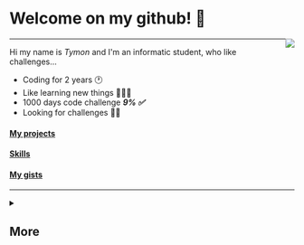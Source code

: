 # Welcome on my github! 👋

<img align="right" src="https://i.pinimg.com/originals/e4/26/70/e426702edf874b181aced1e2fa5c6cde.gif">


***

Hi my name is *Tymon* and I'm an informatic student, who like challenges...

- Coding for 2 years 🕐
- Like learning new things 👨🏽‍🎓
- 1000 days code challenge ***9% ✅***
- Looking for challenges 💪🏼

#### [My projects](https://github.com/jasiukiewicztymon/jasiukiewicztymon/blob/main/My%20projects.md)
#### [Skills](https://github.com/jasiukiewicztymon/jasiukiewicztymon/blob/main/Skills.md)
#### [My gists](https://gist.github.com/jasiukiewicztymon)

***

<details>
  <summary><h2>More<h2></summary>
  <details>
  <summary><h3>My activities</h3></summary>
  <img src="http://github-readme-streak-stats.herokuapp.com?user=jasiukiewicztymon&theme=onedark&hide_border=true&date_format=M%20j%5B%2C%20Y%5D"><br>
</details>
<details>
  <summary><h3>Languages I use...</h3></summary>
  <img src="https://github-readme-stats.vercel.app/api/top-langs/?username=jasiukiewicztymon&langs_count=10&layout=compact&theme=onedark&hide_border=true"><br>
</details>
  
## Languages and tools i use

<details>
  <summary><h3>Here you can find some of my profils</h3></summary>
  <a href="https://www.hackerrank.com/titicode2115"><img align="left" alt="HackerRank" width="40px" src="https://upload.wikimedia.org/wikipedia/commons/6/65/HackerRank_logo.png" style="max-width: 100%;"></a>
  <a href="https://ctflearn.com/user/Titi2115"><img align="left" alt="CTF learn" width="90px" src="https://deskel.github.io/assets/images/ctflearn/logo.png" style="max-width: 100%;"></a><br><br><br>
  <a href="https://cssbattle.dev/player/xbLNhR3SkuPe01F2pf3nzODj2Hu1"><img align="left" alt="CSS Battle" width="40px" src="https://pbs.twimg.com/profile_images/1114446136302084096/BIu19jPP_400x400.png" style="max-width: 100%;"></a>
  <a href="https://www.spoj.com/users/titi_2115/"><img align="left" alt="SPOJ" width="40px" src="./img/spoj_icon.png" style="max-width: 50%;"></a><br><br>
</details>
    
<details>
  <summary><h3>Some design and work technologies I use</h3></summary>
  <img align="left" alt="Visual Studio Code" width="26px" src="https://raw.githubusercontent.com/github/explore/80688e429a7d4ef2fca1e82350fe8e3517d3494d/topics/visual-studio-code/visual-studio-code.png" style="max-width: 100%;">
  <img align="left" alt="Github" width="30px" src="https://upload.wikimedia.org/wikipedia/commons/9/91/Octicons-mark-github.svg" style="max-width: 100%;">
  <img align="left" alt="Photoshop" width="30px" src="https://upload.wikimedia.org/wikipedia/commons/thumb/a/af/Adobe_Photoshop_CC_icon.svg/1200px-Adobe_Photoshop_CC_icon.svg.png" style="max-width: 100%;">
  <img align="left" alt="Photoshop" height="30px" src="https://upload.wikimedia.org/wikipedia/commons/thumb/f/fb/Adobe_Illustrator_CC_icon.svg/langfr-1024px-Adobe_Illustrator_CC_icon.svg.png" style="max-width: 100%;"><br>
</details>

<details>
  <summary><h3>Some programming languages and technologies I use</h3></summary>
  <img align="left" alt="Python" width="26px" src="https://upload.wikimedia.org/wikipedia/commons/thumb/c/c3/Python-logo-notext.svg/1200px-Python-logo-notext.svg.png" style="max-width: 100%;">
  <img align="left" alt="C" width="26px" src="https://upload.wikimedia.org/wikipedia/commons/1/19/C_Logo.png" style="max-width: 100%;">
  <img align="left" alt="C++" width="26px" src="https://upload.wikimedia.org/wikipedia/commons/thumb/1/18/ISO_C%2B%2B_Logo.svg/1200px-ISO_C%2B%2B_Logo.svg.png" style="max-width: 100%;">
  <img align="left" alt="c#" width="26px" src="https://seeklogo.com/images/C/c-sharp-c-logo-02F17714BA-seeklogo.com.png" style="max-width: 100%;">
  <img align="left" alt="TypeScript" width="26px" src="https://upload.wikimedia.org/wikipedia/commons/thumb/4/4c/Typescript_logo_2020.svg/1200px-Typescript_logo_2020.svg.png" style="max-width: 100%;">
  <img align="left" alt="JavaScript" width="26px" src="https://upload.wikimedia.org/wikipedia/commons/thumb/9/99/Unofficial_JavaScript_logo_2.svg/2048px-Unofficial_JavaScript_logo_2.svg.png" style="max-width: 100%;"><br><br>

  ###

  <img align="left" alt="HTML" width="26px" src="https://cdn-icons-png.flaticon.com/512/732/732212.png" style="max-width: 100%;">
  <img align="left" alt="CSS" width="26px" src="https://upload.wikimedia.org/wikipedia/commons/thumb/6/62/CSS3_logo.svg/240px-CSS3_logo.svg.png" style="max-width: 100%;">
  <img align="left" alt="Sass" width="32px" src="https://upload.wikimedia.org/wikipedia/commons/thumb/9/96/Sass_Logo_Color.svg/1280px-Sass_Logo_Color.svg.png" style="max-width: 100%;">
  <img align="left" alt="Bootstrap" width="32px" src="https://cdn.worldvectorlogo.com/logos/bootstrap-5-1.svg" style="max-width: 100%;">
  <img align="left" alt="SQL" width="32px" src="https://play-lh.googleusercontent.com/hvK9JjjMrQ-MSP98UVqmwpgojkc89P5tYvLUbvbnAqORVx3o7mUhk_NNdSD4S9_F8pw" style="max-width: 100%;"><br><br>

  ###

  <img align="left" alt="MongoDB" width="32px" src="https://infinapps.com/wp-content/uploads/2018/10/mongodb-logo.png" style="max-width: 100%;">
  <img align="left" alt="Electron" width="32px" src="https://upload.wikimedia.org/wikipedia/commons/thumb/9/91/Electron_Software_Framework_Logo.svg/2048px-Electron_Software_Framework_Logo.svg.png" style="max-width: 100%;">
  <img align="left" alt="JQuery" width="32px" src="https://ivazz.com/wp-content/uploads/2021/05/jquery-1.png" style="max-width: 100%;">
  <img align="left" alt="VueJS" width="32px" src="https://upload.wikimedia.org/wikipedia/commons/thumb/9/95/Vue.js_Logo_2.svg/1200px-Vue.js_Logo_2.svg.png" style="max-width: 100%;">
  <img align="left" alt="NodeJs" width="32px" src="https://humancoders-formations.s3.amazonaws.com/uploads/course/logo/14/thumb_formation-node-js.png" style="max-width: 100%;"><br><br>

  ###

  <img align="left" alt="Tailwind Css" width="32px" src="https://upload.wikimedia.org/wikipedia/commons/thumb/d/d5/Tailwind_CSS_Logo.svg/2048px-Tailwind_CSS_Logo.svg.png" style="max-width: 100%;">
  <img align="left" alt="Scala" height="32px" src="https://miro.medium.com/max/1200/0*R72dyXDgeHJfB1yk.png" style="max-width: 100%;">
  <img align="left" alt="Firebase" height="32px" src="https://www.gstatic.com/devrel-devsite/prod/vea32910d5631902da7876bf3132bf2a23b4c6e7b82b4223c953da55851058027/firebase/images/touchicon-180.png" style="max-width: 100%;">
  <img align="left" alt="PHP" height="32px" src="https://upload.wikimedia.org/wikipedia/commons/thumb/2/27/PHP-logo.svg/1200px-PHP-logo.svg.png" style="max-width: 100%;">

  <br><br>

  <img align="left" alt="Axios" height="32px" src="https://www.carepredict.com/wp-content/uploads/2020/06/Axios-logo.png" style="max-width: 100%;">
</details>
</details>
